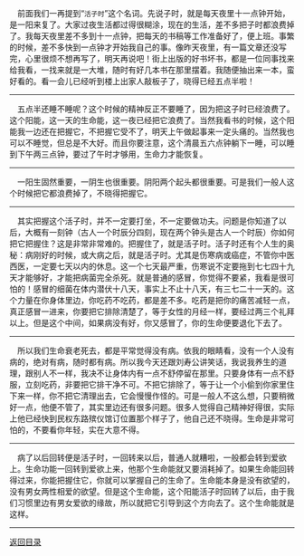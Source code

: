 &emsp;前面我们一再提到“``活子时``”这个名词。先说子时，就是每天夜里十一点钟开始，是一阳来复了。大家过夜生活都过得很糊涂，现在的生活，差不多把子时都浪费掉了。我每天夜里差不多到十一点钟，把每天的书稿等工作准备好了，便上班。事繁的时候，差不多快到一点钟才开始我自己的事。像昨天夜里，有一篇文章还没写完，心里很烦不想再写了，明天再说吧！街上出版的好书坏书，都是一位同事找来给我看，一找来就是一大堆，随时有好几本书在那里摆着。我随便抽出来一本，蛮好看的。看一会儿已经听到楼上出家人敲板子了，晓得已经五点半啦！
___
&emsp;五点半还睡不睡呢？这个时候的精神反正不要睡了，因为把这子时已经浪费了。这个阳能，这一天的生命能，这一夜已经把它浪费了。当然我看书的时候，这个阳能我一边还在把握它，不把握它受不了，明天上午做起事来一定头痛的。当然我也可以不睡觉，但总是不大好。而且你要注意，这个清晨五六点钟躺下一睡，可以睡到下午两三点钟，要过了午时才够用，生命力才能恢复。
___
&emsp;一阳生固然重要，一阴生也很重要。阴阳两个起头都很重要。可是我们一般人这个时候把它都浪费掉了，不晓得把握它。
___
&emsp;其实把握这个活子时，并不一定要打坐，不一定要做功夫。问题是你知道了以后，大概有一刻钟（古人一个时辰分四刻，现在两个钟头是古人一个时辰）你如何把它把握住？这是非常非常难的。把握住了，就是活子时。活子时还有个人生的奥秘：病刚好的时候，或大病之后，就是活子时。尤其是伤寒病或癌症，不管你中医西医，一定要七天以内的休息。这一个七天最严重，伤寒说不定要拖到七七四十九天才能够好，才能把病菌完全杀死。就是普通的感冒，你觉得不要紧，我看是很可怕的！感冒的细菌在体内潜伏十八天，事实上不止十八天，有三七二十一天的。这个力量在你身体里边，你吃药不吃药，都是差不多。吃药是把你的痛苦减轻一点，真正感冒一进来，你要把它排除清楚了，等于女性的月经一样，要经过两三个礼拜以上。但是这个中间，如果病没有好，你又感冒了，你的生命便要退化下去了。
___
&emsp;所以我们生命衰老死去，都是平常觉得没有病。依我的眼睛看，没有一个人没有病的，绝对有病，随时都有病。所以我今天还跟刘寿公讲笑话，我说我养生的道理，跟别人不一样，我决不让身体内有一点不舒停留在那里。只要身体有一点不舒服，立刻吃药，非要把它排干净不可。不把它排除了，等于让一个小偷到你家里住下来一样，你不把它清理出去，它会慢慢作怪的。可是一般人不这么想，只要稍微好一点，他便不管了，其实里边还有很多问题。很多人觉得自己精神好得很，实际上他已经快到民权东路殡仪馆订位置那个样子了，他自己还不晓得。生命是非常可怕的，不要看你年轻，实在大意不得。
___
&emsp;病了以后回转便是活子时，一回转来以后，普通人就糟啦，一般都会转到爱欲上。生命功能一回转到爱欲上来，他那个生命能就又要消耗掉了。如果生命能回转得过来，你能把握住它，你就可以掌握自己的生命了。生命能本身是没有欲望的，没有男女两性相爱的欲望。但是这个生命能，这个阳能活子时回转了以后，由于我们习惯里边有男女爱欲的缘故，所以就把它引导到这个方向去了。这个生命能就是这样。
___
[返回目录](../../master/README.md#目录)